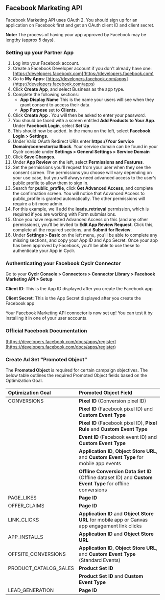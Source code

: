 
## Facebook Marketing API

Facebook Marketing API uses OAuth 2. You should sign up for an application on Facebook first and get an OAuth client ID and client secret.

**Note:** The process of having your app approved by Facebook may be lengthy (approx 5 days).

### Setting up your Partner App
1. Log into your Facebook account.
2. Create a Facebook Developer account if you don't already have one: [https://developers.facebook.com](https://developers.facebook.com)
3. Go to **My Apps**: [https://developers.facebook.com/apps](https://developers.facebook.com/apps)
4. Click **Create App**, and select Business as the app type.
5. Complete the following sections:
    - **App Display Name** This is the name your users will see when they grant consent to access their data.
    - **App Purpose** set to **Clients**.
6. Click **Create App** . You will then be asked to enter your password.
7. You should be faced with a screen entitled **Add Products to Your App**. Under **Facebook Login**, select **Set Up**.
8. This should now be added.  In the menu on the left, select **Facebook Login > Settings**.
9. Under Valid OAuth Redirect URIs enter **https://Your Service Domain/connector/callback**. Your service domain can be found in your Cyclr console under **Settings > General Settings > Service Domain** 
10. Click **Save Changes**.
11. Under **App Review** on the left, select **Permissions and Features**.
12. Set the permissions you'll request from your user when they see the consent screen.  The permissions you choose will vary depending on your use case, but you will always need advanced access to the user's public profile to allow them to sign in.  
13. Search for **public_profile**, click **Get Advanced Access**, and complete the confirmation screen. You will notice that Advanced Access to public_profile is granted automatically.  The other permissions will require a bit more admin.
15. For this example, we'll add the **leads_retrieval** permission, which is required if you are working with Form submissions.
16. Once you have requested Advanced Access on this (and any other permissions), you'll be invited to **Edit App Review Request**. Click this, complete all the required sections, and **Submit for Review**.
17. Under **Settings > Basic** on the left menu, you'll be able to complete any missing sections, and copy your App ID and App Secret.  Once your app has been approved by Facebook, you'll be able to use these to authenticate your App in Cyclr.

### Authenticating your Facebook Cyclr Connector

Go to your **Cyclr Console > Connectors > Connector Library > Facebook Marketing API > Setup**

**Client ID**: This is the App ID displayed after you create the Facebook app

**Client Secret**: This is the App Secret displayed after you create the Facebook app

Your Facebook Marketing API connector is now set up! You can test it by installing it in one of your user accounts.

### Official Facebook Documentation

[https://developers.facebook.com/docs/apps/register](https://developers.facebook.com/docs/apps/register)

### Create Ad Set "Promoted Object"

The **Promoted Object** is required for certain campaign objectives. The below table outlines the required Promoted Object fields based on the Optimization Goal.

| Optimization Goal     | Promoted Object Field |
| :-------------------- | :-------------------- |
| CONVERSIONS           | **Pixel ID** (Conversion pixel ID) |
|            | **Pixel ID** (Facebook pixel ID) and **Custom Event Type** |
|            | **Pixel ID** (Facebook pixel ID), **Pixel Rule** and **Custom Event Type** |
|            | **Event ID** (Facebook event ID) and **Custom Event Type** | 
|            | **Application ID**, **Object Store URL**, and **Custom Event Type** for mobile app events |
|            | **Offline Conversion Data Set ID** (Offline dataset ID) and **Custom Event Type** for offline conversions |
| PAGE_LIKES            | **Page ID** |
| OFFER_CLAIMS          | **Page ID** |
| LINK_CLICKS           | **Application ID** and **Object Store URL** for mobile app or Canvas app engagement link clicks |
| APP_INSTALLS          | **Application ID** and **Object Store URL** |
| OFFSITE_CONVERSIONS   | **Application ID**, **Object Store URL**, and **Custom Event Type** (Standard Events) |
| PRODUCT_CATALOG_SALES | **Product Set ID** |
|                       | **Product Set ID** and **Custom Event Type** |
| LEAD_GENERATION       | **Page ID** |
